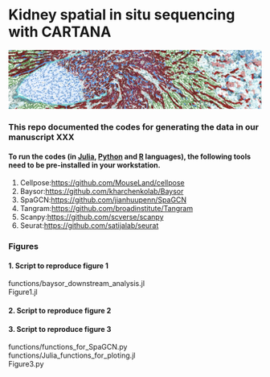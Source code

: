 # Kidney spatial in situ sequencing with CARTANA
![alt text](https://github.com/TheHumphreysLab/Spatial_analysis/blob/main/image/demo.png)
### This repo documented the codes for generating the data in our manuscript XXX
#### To run the codes (in <a href="https://julialang.org">Julia</a>, <a href="https://www.python.org">Python</a> and <a href="https://cran.r-project.org">R</a> languages), the following tools need to be pre-installed in your workstation.
1. Cellpose:https://github.com/MouseLand/cellpose
2. Baysor:https://github.com/kharchenkolab/Baysor
3. SpaGCN:https://github.com/jianhuupenn/SpaGCN
4. Tangram:https://github.com/broadinstitute/Tangram
5. Scanpy:https://github.com/scverse/scanpy
6. Seurat:https://github.com/satijalab/seurat

### Figures
#### 1. Script to reproduce figure 1 <br>
functions/baysor_downstream_analysis.jl<br>
Figure1.jl<br>

#### 2. Script to reproduce figure 2<br>

#### 3. Script to reproduce figure 3<br>
functions/functions_for_SpaGCN.py<br>
functions/Julia_functions_for_ploting.jl<br>
Figure3.py<br>







